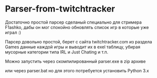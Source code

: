 # Parser-from-twitchtracker

Достаточно простой парсер сделаный специально для стримера F1ashko, дабы он мог спокойно обновлять список игр в которые уже играл :)

Парсер довольно простой, берет с сайта twitchtracker.com из раздела Games данные каждой игры и выводит их в exel таблицу, убирая мусорные категории типа IRL и Just Chating и т.п.

Можно запустить через скомпилированный parser.exe в zip архиве

или через parser.bat но для этого потребуется установить Python 3.x
